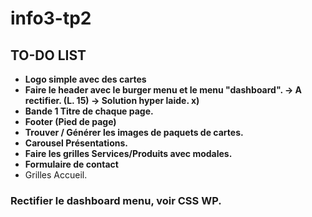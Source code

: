 # info3-tp2

## TO-DO LIST

- __Logo simple avec des cartes__
- __Faire le header avec le burger menu et le menu "dashboard". -> A rectifier. (L. 15) -> Solution hyper laide. x)__
- __Bande 1 Titre de chaque page.__
- __Footer (Pied de page)__
- __Trouver / Générer les images de paquets de cartes.__
- __Carousel Présentations.__
- __Faire les grilles Services/Produits avec modales.__
- __Formulaire de contact__
- Grilles Accueil.

### Rectifier le dashboard menu, voir CSS WP.
